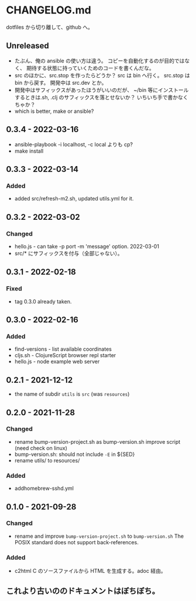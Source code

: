 # CHANGELOG.md

dotfiles から切り離して、github へ。

## Unreleased
- たぶん、俺の ansible の使い方は違う。
  コピーを自動化するのが目的ではなく、
  期待する状態に持っていくためのコードを書くんだな。
- src のほかに、src.stop を作ったらどうか？
  src は bin へ行く。
  src.stop は bin から戻す。
  開発中は src.dev とか。
- 開発中はサフィックスがあったほうがいいのだが、
  ~/bin 等にインストールするときは.sh, .clj のサフィックスを落とせないか？
  いちいち手で書かなくちゃか？
- which is better, make or ansible?

## 0.3.4 - 2022-03-16
- ansible-playbook -i localhost, -c local よりも cp?
- make install

## 0.3.3 - 2022-03-14
### Added
- added src/refresh-m2.sh, updated utils.yml for it.

## 0.3.2 - 2022-03-02
### Changed
- hello.js - can take -p port -m 'message' option. 2022-03-01
- src/* にサフィックスを付与（全部じゃない）。

## 0.3.1 - 2022-02-18
### Fixed
- tag 0.3.0 already taken.

## 0.3.0 - 2022-02-16
### Added
- find-versions - list available coordinates
- cljs.sh - ClojureScript browser repl starter
- hello.js - node example web server

## 0.2.1 - 2021-12-12
* the name of subdir `utils` is `src` (was `resources`)

## 0.2.0 - 2021-11-28
### Changed
* rename bump-version-project.sh as bump-version.sh
  improve script (need check on linux)
* bump-version.sh: should not include `-E` in ${SED}
* rename utils/ to resources/
### Added
* addhomebrew-sshd.yml

## 0.1.0 - 2021-09-28
### Changed
* rename and improve `bump-version-project.sh` to `bump-version.sh`
  The POSIX standard does not support back-references.
### Added
* c2html
  C のソースファイルから HTML を生成する。adoc 経由。


## これより古いののドキュメントはぼちぼち。

